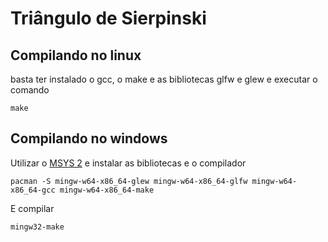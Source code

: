 # Triângulo de Sierpinski
## Compilando no linux
basta ter instalado o gcc, o make e as bibliotecas glfw e glew e executar o comando

    make

## Compilando no windows
Utilizar o [MSYS 2](https://www.msys2.org/) e instalar as bibliotecas e o compilador

    pacman -S mingw-w64-x86_64-glew mingw-w64-x86_64-glfw mingw-w64-x86_64-gcc mingw-w64-x86_64-make
E compilar

    mingw32-make

